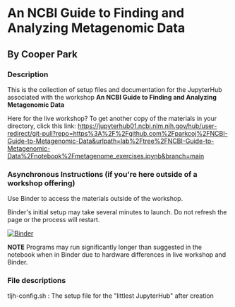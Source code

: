 # An NCBI Guide to Finding and Analyzing Metagenomic Data

## By Cooper Park

### Description

This is the collection of setup files and documentation for the JupyterHub associated with the workshop **An NCBI Guide to Finding and Analyzing Metagenomic Data**

Here for the live workshop? To get another copy of the materials in your directory, click this link: https://jupyterhub01.ncbi.nlm.nih.gov/hub/user-redirect/git-pull?repo=https%3A%2F%2Fgithub.com%2Fparkcoj%2FNCBI-Guide-to-Metagenomic-Data&urlpath=lab%2Ftree%2FNCBI-Guide-to-Metagenomic-Data%2Fnotebook%2Fmetagenome_exercises.ipynb&branch=main

### Asynchronous Instructions (if you're here outside of a workshop offering)

Use Binder to access the materials outside of the workshop. 

Binder's initial setup may take several minutes to launch. Do not refresh the page or the process will restart.

[![Binder](https://mybinder.org/badge_logo.svg)](https://mybinder.org/v2/gh/parkcoj/NCBI-Guide-to-Metagenomic-Data/main?labpath=notebook/metagenome_exercises.ipynb)

**NOTE** Programs may run significantly longer than suggested in the notebook when in Binder due to hardware differences in live workshop and Binder.


### File descriptions

tljh-config.sh : The setup file for the "littlest JupyterHub" after creation
